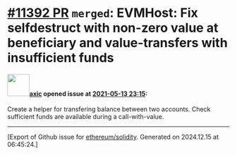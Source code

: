 # [\#11392 PR](https://github.com/ethereum/solidity/pull/11392) `merged`: EVMHost: Fix selfdestruct with non-zero value at beneficiary and value-transfers with insufficient funds

#### <img src="https://avatars.githubusercontent.com/u/20340?v=4" width="50">[axic](https://github.com/axic) opened issue at [2021-05-13 23:15](https://github.com/ethereum/solidity/pull/11392):

Create a helper for transfering balance between two accounts. Check sufficient funds are available during a call-with-value.




-------------------------------------------------------------------------------



[Export of Github issue for [ethereum/solidity](https://github.com/ethereum/solidity). Generated on 2024.12.15 at 06:45:24.]
